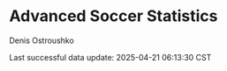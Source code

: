 # Advanced Soccer Statistics
Denis Ostroushko

<!-- gfm -->

Last successful data update: 2025-04-21 06:13:30 CST
